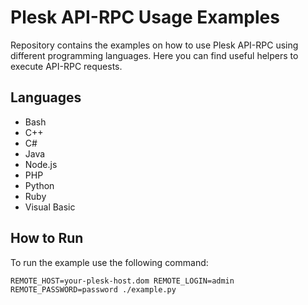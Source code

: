 # Plesk API-RPC Usage Examples

Repository contains the examples on how to use Plesk API-RPC using different programming languages.
Here you can find useful helpers to execute API-RPC requests.

## Languages

  * Bash
  * C++
  * C#
  * Java
  * Node.js
  * PHP
  * Python
  * Ruby
  * Visual Basic

## How to Run

To run the example use the following command:

`REMOTE_HOST=your-plesk-host.dom REMOTE_LOGIN=admin REMOTE_PASSWORD=password ./example.py`
